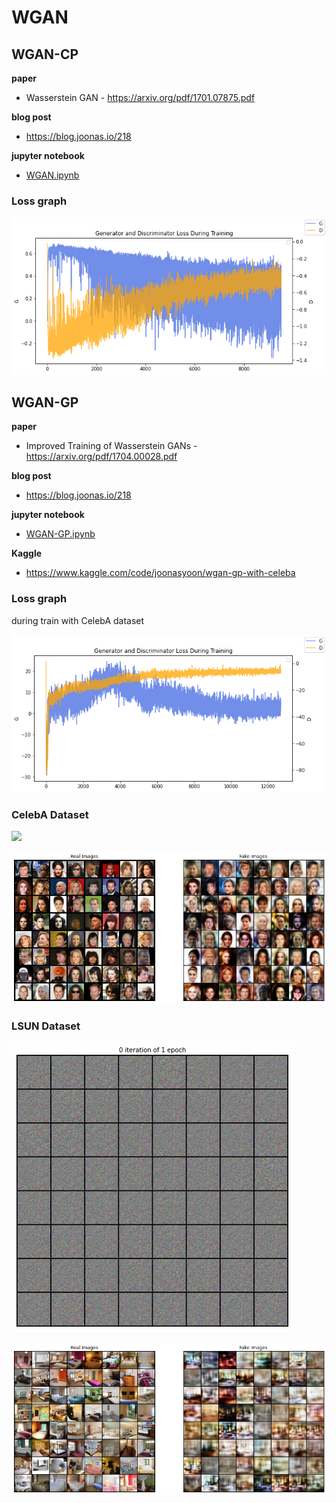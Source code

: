 # WGAN

## WGAN-CP

**paper**

- Wasserstein GAN - https://arxiv.org/pdf/1701.07875.pdf

**blog post**

- https://blog.joonas.io/218

**jupyter notebook**

- [WGAN.ipynb](WGAN.ipynb)

### Loss graph

![loss](loss_with_clipping.png)


## WGAN-GP

**paper**

- Improved Training of Wasserstein GANs - https://arxiv.org/pdf/1704.00028.pdf

**blog post**

- https://blog.joonas.io/218

**jupyter notebook**

- [WGAN-GP.ipynb](wgan-gp.ipynb)

**Kaggle**

- https://www.kaggle.com/code/joonasyoon/wgan-gp-with-celeba

### Loss graph

during train with CelebA dataset

![loss](wgan_gp_loss.png)

### CelebA Dataset

![](wgan_gp%2Bceleba.gif)

![](wgan_gp%2Bceleba.png)

### LSUN Dataset

![](wgan_gp%2Blsun.gif)

![](wgan_gp%2Blsun.png)
